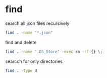 # find

search all json files recursively
```bash
find . -name "*.json"
```

find and delete
```bash
find . -name ".DS_Store" -exec rm -rf {} \;
```

searcch for only directories
```bash
find . -type d
```
